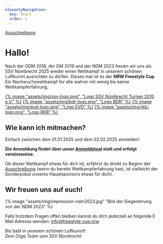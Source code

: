 ```yaml
---
eleventyNavigation:
  key: Start
  order: 1
---
```


[Ausschreibung](/ausschreibung)

# Hallo!

Nach der ODM 2016, der DM 2019 und der NDM 2023 freuen wir uns als SSV Nümbrecht 2025 wieder einen Wettkampf in unserem schönen Luftkurort ausrichten zu dürfen. Dieses mal ist es der **NRW Freestyle Cup**. Ein Nachwuchswettkampf for alle wahrer mit wenig bis keiner Wettkampferfahrung.

<div class="logo-line">
<a target="_blank" rel="norefferer" href="https://www.ssvnuembrecht-turnen.de/index.php/abteilungen/einradfahren">{% image "assets/img/ssv-logo.png", "Logo SSV Nümbrecht Turnen 2010 e.V." %}</a>
<a target="_blank" rel="norefferer" href="https://einrad-bdr.de/">{% image "assets/img/bdr-logo.png", "Logo BDR" %}</a>
<a target="_blank" rel="norefferer" href="https://www.einradverband.de/">{% image "assets/img/evd-logo.png", "Logo EVD" %}</a>
<a target="_blank" rel="norefferer" href="https://rkbsoli.org/sportwelten/einradfahren-nach-iuf/">{% image "assets/img/rkb-logo.png", "Logo RKB" %}</a>
</div>

## Wie kann ich mitmachen?

Einfach zwischen dem 01.01.2025 und dem 02.02.2025 anmelden!

**Die Anmeldung findet über unser [Anmeldetool](https://anmeldung.freestyle-cup.nrw/) statt und erfolgt vereinsweise.**

Ob dieser Wettkampf etwas für dich ist, erfährst du direkt zu Beginn der [Ausschreibung](/ausschreibung) (wenn du bereits Wettkampferfahrung hast, ist vielleicht der Sonderpokal unseres Hauptsponsors etwas für dich).

## Wir freuen uns auf euch!

<div class="centerImage">
{% image "assets/img/impression-ndm2023.jpg" "Bild der Siegerehrung von der NDM 2023" %}
</div>

Falls trotzdem Fragen offen bleiben kannst du dich jederzeit an folgende E Mail Adresse wenden: [info@freestyle-cup.nrw](mailto:info@freestyle-cup.nrw).

Bis bald in unserem schönen Luftkurort!\
_Dein Orga Team vom SSV Nümbrecht_
